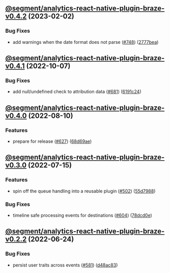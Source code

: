## [@segment/analytics-react-native-plugin-braze-v0.4.2](https://github.com/segmentio/analytics-react-native/compare/@segment/analytics-react-native-plugin-braze-v0.4.1...@segment/analytics-react-native-plugin-braze-v0.4.2) (2023-02-02)


### Bug Fixes

* add warnings when the date format does not parse ([#748](https://github.com/segmentio/analytics-react-native/issues/748)) ([2777bea](https://github.com/segmentio/analytics-react-native/commit/2777beadab176d8897a189e8a6d6861f1b9042b9))

## [@segment/analytics-react-native-plugin-braze-v0.4.1](https://github.com/segmentio/analytics-react-native/compare/@segment/analytics-react-native-plugin-braze-v0.4.0...@segment/analytics-react-native-plugin-braze-v0.4.1) (2022-10-07)


### Bug Fixes

* add null/undefined check to attribution data ([#681](https://github.com/segmentio/analytics-react-native/issues/681)) ([6191c24](https://github.com/segmentio/analytics-react-native/commit/6191c24d848a7523bdb51e5511cd8db4b9aefc13))

## [@segment/analytics-react-native-plugin-braze-v0.4.0](https://github.com/segmentio/analytics-react-native/compare/@segment/analytics-react-native-plugin-braze-v0.3.0...@segment/analytics-react-native-plugin-braze-v0.4.0) (2022-08-10)


### Features

* prepare for release ([#627](https://github.com/segmentio/analytics-react-native/issues/627)) ([68d69ae](https://github.com/segmentio/analytics-react-native/commit/68d69aec143777b3444f256b4cb16f6913440dca))

## [@segment/analytics-react-native-plugin-braze-v0.3.0](https://github.com/segmentio/analytics-react-native/compare/@segment/analytics-react-native-plugin-braze-v0.2.2...@segment/analytics-react-native-plugin-braze-v0.3.0) (2022-07-15)


### Features

* spin off the queue handling into a reusable plugin ([#502](https://github.com/segmentio/analytics-react-native/issues/502)) ([55d7988](https://github.com/segmentio/analytics-react-native/commit/55d798821163d5a41902a6bc099b1bfcbd853a17))


### Bug Fixes

* timeline safe processing events for destinations ([#604](https://github.com/segmentio/analytics-react-native/issues/604)) ([78dcd0e](https://github.com/segmentio/analytics-react-native/commit/78dcd0e67ad1ba84cc92b2fb8cc6163fe6bef16d))

## [@segment/analytics-react-native-plugin-braze-v0.2.2](https://github.com/segmentio/analytics-react-native/compare/@segment/analytics-react-native-plugin-braze-v0.2.1...@segment/analytics-react-native-plugin-braze-v0.2.2) (2022-06-24)


### Bug Fixes

* persist user traits across events ([#581](https://github.com/segmentio/analytics-react-native/issues/581)) ([d48ac83](https://github.com/segmentio/analytics-react-native/commit/d48ac834000a4a81524b30ec1e386f337d55adf2))

